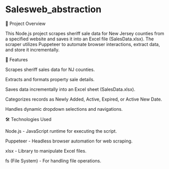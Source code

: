 # Salesweb_abstraction

📌 Project Overview

This Node.js project scrapes sheriff sale data for New Jersey counties from a specified website and saves it into an Excel file (SalesData.xlsx). The scraper utilizes Puppeteer to automate browser interactions, extract data, and store it incrementally.

🚀 Features

Scrapes sheriff sales data for NJ counties.

Extracts and formats property sale details.

Saves data incrementally into an Excel sheet (SalesData.xlsx).

Categorizes records as Newly Added, Active, Expired, or Active New Date.

Handles dynamic dropdown selections and navigations.

🛠️ Technologies Used

Node.js - JavaScript runtime for executing the script.

Puppeteer - Headless browser automation for web scraping.

xlsx - Library to manipulate Excel files.

fs (File System) - For handling file operations.
